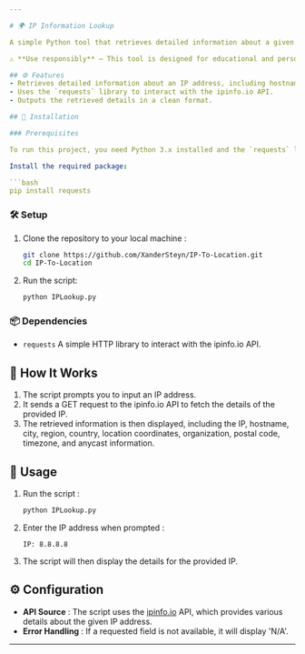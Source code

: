 ```yaml
---

# 🌍 IP Information Lookup

A simple Python tool that retrieves detailed information about a given IP address using the [ipinfo.io](https://ipinfo.io/) API.

⚠️ **Use responsibly** – This tool is designed for educational and personal use only.

## ⚙️ Features
- Retrieves detailed information about an IP address, including hostname, city, region, country, organization, and more.
- Uses the `requests` library to interact with the ipinfo.io API.
- Outputs the retrieved details in a clean format.

## 🚀 Installation

### Prerequisites

To run this project, you need Python 3.x installed and the `requests` library.

Install the required package:

```bash
pip install requests
```

### 🛠️ Setup

1. Clone the repository to your local machine :

   ```bash
   git clone https://github.com/XanderSteyn/IP-To-Location.git
   cd IP-To-Location
   ```

2. Run the script:

   ```bash
   python IPLookup.py
   ```

### 📦 Dependencies

- `requests` A simple HTTP library to interact with the ipinfo.io API.

## 🛑 How It Works

1. The script prompts you to input an IP address.
2. It sends a GET request to the ipinfo.io API to fetch the details of the provided IP.
3. The retrieved information is then displayed, including the IP, hostname, city, region, country, location coordinates, organization, postal code, timezone, and anycast information.

## 📝 Usage

1. Run the script :
   ```bash
   python IPLookup.py
   ```

2. Enter the IP address when prompted :
   ```text
   IP: 8.8.8.8
   ```

3. The script will then display the details for the provided IP.

## ⚙️ Configuration

- **API Source** : The script uses the [ipinfo.io](https://ipinfo.io/) API, which provides various details about the given IP address.
- **Error Handling** : If a requested field is not available, it will display 'N/A'.

---
```

